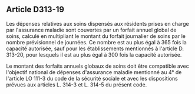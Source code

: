 ## Article D313-19

Les dépenses relatives aux soins dispensés aux résidents prises en charge par l'assurance maladie sont
couvertes par un forfait annuel global de soins, calculé en multipliant le montant du forfait journalier de
soins par le nombre prévisionnel de journées. Ce nombre est au plus égal à 365 fois la capacité autorisée,
sauf pour les établissements mentionnés à l'article D. 313-20, pour lesquels il est au plus égal à 300 fois la
capacité autorisée.

Le montant des forfaits annuels globaux de soins doit être compatible avec l'objectif national de dépenses
d'assurance maladie mentionné au 4° de l'article LO 111-3 du code de la sécurité sociale et avec les
dispositions prévues aux articles L. 314-3 et L. 314-5 du présent code.


